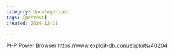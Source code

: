```yaml
---
category: Uncategorized
tags: [pentest]
created: 2024-12-21

---
```

PHP Power Browser
https://www.exploit-db.com/exploits/40204